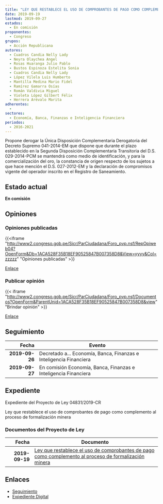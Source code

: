 ```yaml
---
title: "LEY QUE RESTABLECE EL USO DE COMPROBANTES DE PAGO COMO COMPLEMENTO AL PROCESO DE FORMALIZACIÓN MINERA"
date: 2019-09-19
lastmod: 2019-09-27
estados: 
  - En comisión
proponentes: 
  - Congreso
grupos: 
  - Acción Republicana
autores: 
  - Cuadros Candia Nelly Lady
  - Neyra Olaychea Angel
  - Rosas Huaranga Julio Pablo
  - Bustos Espinoza Estelita Sonia
  - Cuadros Candia Nelly Lady
  - López Vilela Luis Humberto
  - Mantilla Medina Mario Fidel
  - Ramírez Gamarra Osías
  - Román Valdivia Miguel
  - Violeta López Gilbert Félix
  - Herrera Arévalo Marita
adherentes: 
  - 
sectores: 
  - Economía, Banca, Finanzas e Inteligencia Financiera
periodos: 
  - 2016-2021
---
```


Propone derogar la Única Disposición Complementaria Derogatoria del Decreto Supremo 041-2014-EM que dispone que durante el plazo establecido en la Segunda Disposición Complementaria Transitoria del D.S. 029-2014-PCM se mantendrá como medio de identificación, y para la comercialización del oro, la constancia de origen respecto de los sujetos a que hace mención el D.S. 027-2012-EM y la declaración de compromisos vigente del operador inscrito en el Registro de Saneamiento.


## Estado actual

**En comisión**

## Opiniones

### Opiniones publicadas

{{<iframe "http://www2.congreso.gob.pe/Sicr/ParCiudadana/Foro_pvp.nsf/RepOpiweb04?OpenForm&Db=1ACA528F35B18EF90525847B007358D8&View=yyyy&Col=zzzzz" "Opiniones publicadas" >}}

[Enlace](http://www2.congreso.gob.pe/Sicr/ParCiudadana/Foro_pvp.nsf/RepOpiweb04?OpenForm&Db=1ACA528F35B18EF90525847B007358D8&View=yyyy&Col=zzzzz)
### Publicar opinión

{{< iframe "http://www2.congreso.gob.pe/Sicr/ParCiudadana/Foro_pvp.nsf/Documentos?OpenForm&ParentUnid=1ACA528F35B18EF90525847B007358D8&view" "Brindar opinión" >}}

[Enlace](http://www2.congreso.gob.pe/Sicr/ParCiudadana/Foro_pvp.nsf/Documentos?OpenForm&ParentUnid=1ACA528F35B18EF90525847B007358D8&view)

## Seguimiento

| Fecha | Evento |
|------:|--------|
| **2019-09-26** | Decretado a... Economía, Banca, Finanzas e Inteligencia Financiera|
| **2019-09-27** | En comisión Economía, Banca, Finanzas e Inteligencia Financiera|


## Expediente

Expediente del Proyecto de Ley 04831/2019-CR

Ley que restablece el uso de comprobantes de pago como complemento al proceso de formalización minera


### Documentos del Proyecto de Ley

| Fecha | Documento |
|------:|--------|
| **2019-09-19** | [Ley que restablece el uso de comprobantes de pago como complemento al proceso de formalización minera](http://www.leyes.congreso.gob.pe/Documentos/2016_2021/Proyectos_de_Ley_y_de_Resoluciones_Legislativas/PL0483120190919.pdf) |

## Enlaces 

- [Seguimiento](http://www2.congreso.gob.pe/Sicr/TraDocEstProc/CLProLey2016.nsf/f7fff46988ca05b1052578e100829cc7/78e016e8695fe5510525847b005c530a?OpenDocument)
- [Expediente Digital](http://www2.congreso.gob.pe/Sicr/TraDocEstProc/CLProLey2016.nsf/f7fff46988ca05b1052578e100829cc7/78e016e8695fe5510525847b005c530a?OpenDocument&Click=05257FB7005EB655.eb71d0cf91d8294e05256cdf006b5706/$Body/0.1C6C)
